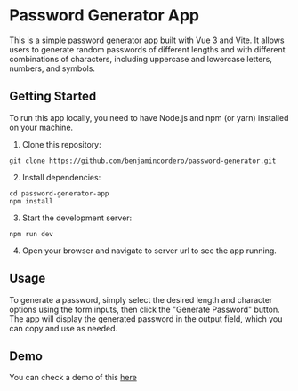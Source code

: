 # Password Generator App

This is a simple password generator app built with Vue 3 and Vite. It allows users to generate random passwords of different lengths and with different combinations of characters, including uppercase and lowercase letters, numbers, and symbols.

## Getting Started

To run this app locally, you need to have Node.js and npm (or yarn) installed on your machine.

1. Clone this repository:

```
git clone https://github.com/benjamincordero/password-generator.git
```

2. Install dependencies:

```
cd password-generator-app
npm install
```


3. Start the development server:

```
npm run dev
```

4. Open your browser and navigate to server url to see the app running.

## Usage

To generate a password, simply select the desired length and character options using the form inputs, then click the "Generate Password" button. The app will display the generated password in the output field, which you can copy and use as needed.

## Demo
You can check a demo of this [here](https://benjamincordero.github.io/password-generator/)

